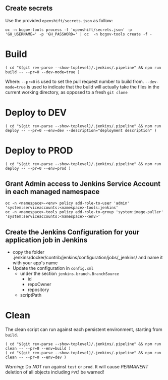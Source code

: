 ## Create secrets
Use the provided `openshift/secrets.json` as follow:
```
oc -n bcgov-tools process -f 'openshift/secrets.json' -p 'GH_USERNAME=' -p 'GH_PASSWORD=' | oc  -n bcgov-tools create -f -
```

# Build
```
( cd "$(git rev-parse --show-toplevel)/.jenkins/.pipeline" && npm run build -- --pr=0 --dev-mode=true )
```
Where:
`--pr=0` is used to set the pull request number to build from.
`--dev-mode=true` is used to indicate that the build will actually take the files in the current working directory, as opposed to a fresh `git clone`

# Deploy to DEV
```
( cd "$(git rev-parse --show-toplevel)/.jenkins/.pipeline" && npm run deploy -- --pr=0 --env=dev --description="deployment description" )
```

# Deploy to PROD
```
( cd "$(git rev-parse --show-toplevel)/.jenkins/.pipeline" && npm run deploy -- --pr=0 --env=prod )
```

## Grant Admin access to Jenkins Service Account in each managed namespace
```
oc -n <namespace>-<env> policy add-role-to-user 'admin' 'system:serviceaccounts:<namespace>-tools:jenkins'
oc -n <namespace>-tools policy add-role-to-group 'system:image-puller' 'system:serviceaccounts:<namespace>-<env>'
```

## Create the Jenkins Configuration for your application job in Jenkins

- copy the folder .jenkins/docker/contrib/jenkins/configuration/jobs/_jenkins/ and name it with your app's name
- Update the configuration in `config.xml`
  - under the section `jenkins.branch.BranchSource`
    - id
    - repoOwner
    - repository
  - scriptPath

# Clean
The clean script can run against each persistent environment, starting from `build`.
```
( cd "$(git rev-parse --show-toplevel)/.jenkins/.pipeline" && npm run clean -- --pr=0 --env=build )
( cd "$(git rev-parse --show-toplevel)/.jenkins/.pipeline" && npm run clean -- --pr=0 --env=dev )
```

*Warning*: Do *NOT* run against `test` or `prod`. It will cause *PERMANENT* deletion of all objects including `PVC`! be warned!
